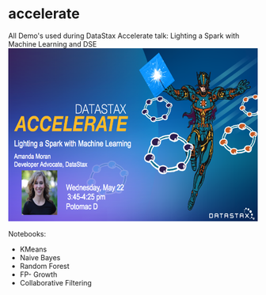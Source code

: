 # accelerate
All Demo's used during DataStax Accelerate talk: Lighting a Spark with Machine Learning and DSE 
<img src="notebooks/images/titlePage.png" width="650" height="350">

Notebooks: 
* KMeans
* Naive Bayes
* Random Forest
* FP- Growth
* Collaborative Filtering

